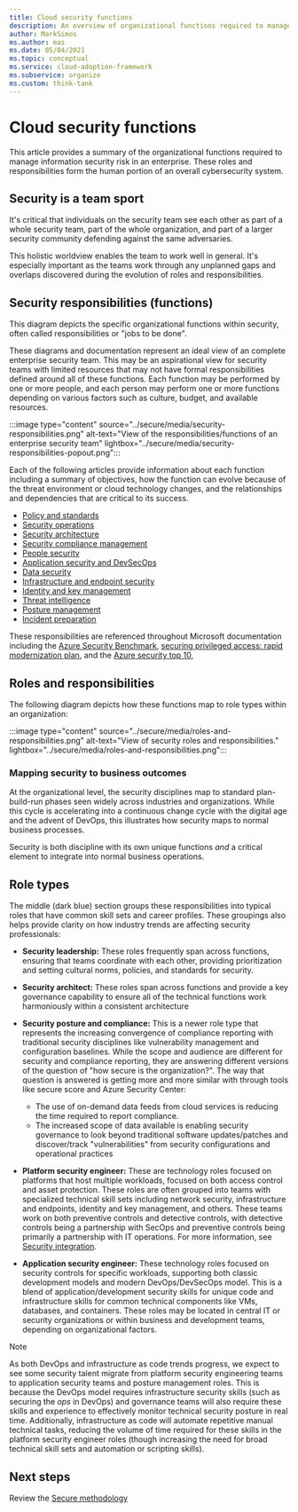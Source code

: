 ```yaml
---
title: Cloud security functions
description: An overview of organizational functions required to manage information security risk in an enterprise
author: MarkSimos
ms.author: mas
ms.date: 05/04/2021
ms.topic: conceptual
ms.service: cloud-adoption-framework
ms.subservice: organize
ms.custom: think-tank
---
```


# Cloud security functions

This article provides a summary of the organizational functions required to manage information security risk in an enterprise. These roles and responsibilities form the human portion of an overall cybersecurity system.

## Security is a team sport

It's critical that individuals on the security team see each other as part of a whole security team, part of the whole organization, and part of a larger security community defending against the same adversaries.

This holistic worldview enables the team to work well in general. It's especially important as the teams work through any unplanned gaps and overlaps discovered during the evolution of roles and responsibilities.

## Security responsibilities (functions)

This diagram depicts the specific organizational functions within security, often called responsibilities or "jobs to be done".

These diagrams and documentation represent an ideal view of an complete enterprise security team. This may be an aspirational view for security teams with limited resources that may not have formal responsibilities defined around all of these functions. Each function may be performed by one or more people, and each person may perform one or more functions depending on various factors such as culture, budget, and available resources.

:::image type="content" source="../secure/media/security-responsibilities.png" alt-text="View of the responsibilities/functions of an enterprise security team" lightbox="../secure/media/security-responsibilities-popout.png":::

Each of the following articles provide information about each function including a summary of objectives, how the function can evolve because of the threat environment or cloud technology changes, and the relationships and dependencies that are critical to its success.

- [Policy and standards](./cloud-security-policy-standards.md)
- [Security operations](./cloud-security-operations-center.md)
- [Security architecture](./cloud-security-architecture.md)
- [Security compliance management](./cloud-security-compliance-management.md)
- [People security](./cloud-security-people.md)
- [Application security and DevSecOps](./cloud-security-application-security-devsecops.md)
- [Data security](./cloud-security-data-security.md)
- [Infrastructure and endpoint security](./cloud-security-infrastructure-endpoint.md)
- [Identity and key management](./cloud-security-identity-keys.md)
- [Threat intelligence](./cloud-security-threat-intelligence.md)
- [Posture management](./cloud-security-posture-management.md)
- [Incident preparation](./cloud-security-incident-preparation.md)

These responsibilities are referenced throughout Microsoft documentation including the [Azure Security Benchmark](https://aka.ms/benchmarkdocs), [securing privileged access: rapid modernization plan](https://aka.ms/sparoadmap), and the [Azure security top 10](https://aka.ms/azuresecuritytop10),

## Roles and responsibilities

The following diagram depicts how these functions map to role types within an organization:

:::image type="content" source="../secure/media/roles-and-responsibilities.png" alt-text="View of security roles and responsibilities." lightbox="../secure/media/roles-and-responsibilities.png":::

### Mapping security to business outcomes

At the organizational level, the security disciplines map to standard plan-build-run phases seen widely across industries and organizations. While this cycle is accelerating into a continuous change cycle with the digital age and the advent of DevOps, this illustrates how security maps to normal business processes.

Security is both discipline with its own unique functions *and* a critical element to integrate into normal business operations.

## Role types

The middle (dark blue) section groups these responsibilities into typical roles that have common skill sets and career profiles. These groupings also helps provide clarity on how industry trends are affecting security professionals:

- **Security leadership:** These roles frequently span across functions, ensuring that teams coordinate with each other, providing prioritization and setting cultural norms, policies, and standards for security.
- **Security architect:** These roles span across functions and provide a key governance capability to ensure all of the technical functions work harmoniously within a consistent architecture
- **Security posture and compliance:** This is a newer role type that represents the increasing convergence of compliance reporting with traditional security disciplines like vulnerability management and configuration baselines. While the scope and audience are different for security and compliance reporting, they are answering different versions of the question of "how secure is the organization?". The way that question is answered is getting more and more similar with through tools like secure score and Azure Security Center:

  - The use of on-demand data feeds from cloud services is reducing the time required to report compliance.
  - The increased scope of data available is enabling security governance to look beyond traditional software updates/patches and discover/track "vulnerabilities" from security configurations and operational practices
- **Platform security engineer:** These are technology roles focused on platforms that host multiple workloads, focused on both access control and asset protection. These roles are often grouped into teams with specialized technical skill sets including network security, infrastructure and endpoints, identity and key management, and others. These teams work on both preventive controls and detective controls, with detective controls being a partnership with SecOps and preventive controls being primarily a partnership with IT operations. For more information, see [Security integration](../secure/security-integration.md).
- **Application security engineer:** These technology roles focused on security controls for specific workloads, supporting both classic development models and modern DevOps/DevSecOps model. This is a blend of application/development security skills for unique code and infrastructure skills for common technical components like VMs, databases, and containers. These roles may be located in central IT or security organizations or within business and development teams, depending on organizational factors.

> [!NOTE]
> As both DevOps and infrastructure as code trends progress, we expect to see some security talent migrate from platform security engineering teams to application security teams and posture management roles. This is because the DevOps model requires infrastructure security skills (such as securing the *ops* in DevOps) and governance teams will also require these skills and experience to effectively monitor technical security posture in real time. Additionally, infrastructure as code will automate repetitive manual technical tasks, reducing the volume of time required for these skills in the platform security engineer roles (though increasing the need for broad technical skill sets and automation or scripting skills).

## Next steps

Review the [Secure methodology](../secure/index.md)
